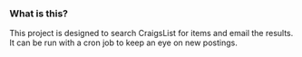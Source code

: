 ### What is this?
This project is designed to search CraigsList for items and email the results. It can be run with a cron job to keep an eye on new postings. 